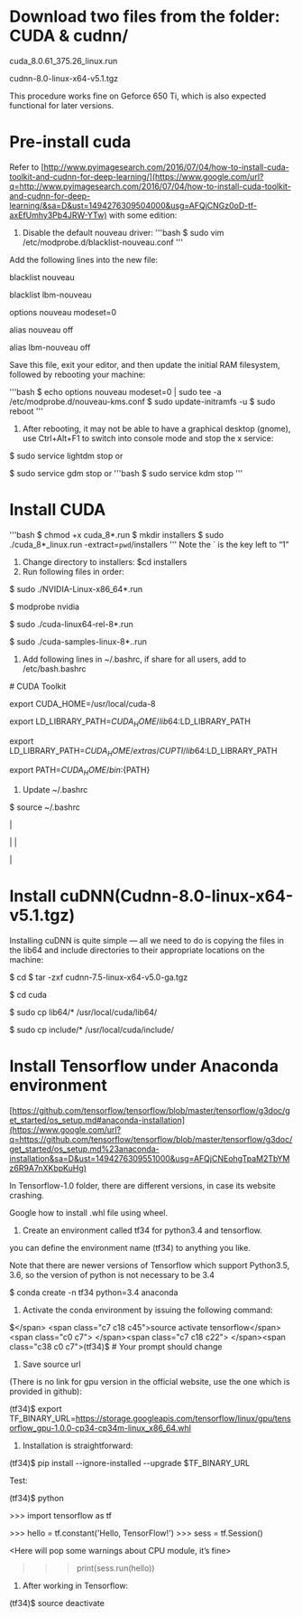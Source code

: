 # <span class="c5 c10">Download two files from the folder: CUDA & cudnn/</span>

<span class="c2 c5">cuda_8.0.61_375.26_linux.run</span>

<span class="c2 c5">cudnn-8.0-linux-x64-v5.1.tgz</span>

<span class="c2 c5"></span>

<span class="c2 c5">This procedure works fine on Geforce 650 Ti, which is also expected functional for later versions.</span>

<span class="c2 c5"></span>

# <span class="c10 c5">Pre-install cuda</span>

<span>Refer to</span> <span class="c37">[http://www.pyimagesearch.com/2016/07/04/how-to-install-cuda-toolkit-and-cudnn-for-deep-learning/](https://www.google.com/url?q=http://www.pyimagesearch.com/2016/07/04/how-to-install-cuda-toolkit-and-cudnn-for-deep-learning/&sa=D&ust=1494276309504000&usg=AFQjCNGz0oD-tf-axEfUmhy3Pb4JRW-YTw)</span><span class="c2 c5"> with some edition:</span>

<span class="c2 c5"></span>

1.  <span class="c2 c5">Disable the default  nouveau driver:</span>
'''bash
$ sudo vim /etc/modprobe.d/blacklist-nouveau.conf
'''

<span class="c2 c5 c18"></span>

<span class="c2 c5">Add the following lines into the new file:</span>

<span class="c2 c0">blacklist nouveau</span>

<span class="c2 c0">blacklist lbm-nouveau</span>

<span class="c2 c0">options nouveau modeset=0</span>

<span class="c2 c0">alias nouveau off</span>

<span class="c2 c0">alias lbm-nouveau off</span>

<span class="c2 c6"></span>

<span class="c2 c5">Save this file, exit your editor, and then update the initial RAM filesystem, followed by rebooting your machine:</span>

'''bash
$ echo options nouveau modeset=0 | sudo tee -a /etc/modprobe.d/nouveau-kms.conf
$ sudo update-initramfs -u
$ sudo reboot
'''


1.  <span class="c2 c5"> After rebooting, it may not be able to have a graphical desktop (gnome),  use Ctrl+Alt+F1 to switch into console mode and stop the x service:</span>

<span>        </span><span class="c20 c25">$ sudo service lightdm stop</span><span class="c2 c20">  or</span>

<span class="c20">        </span><span class="c20 c25">$ sudo service gdm stop        </span><span class="c20">or</span>
'''bash
$ sudo service kdm stop
'''


# <span class="c10 c5">Install CUDA</span>
'''bash
$ chmod +x cuda_8*.run
$ mkdir installers
$ sudo ./cuda_8*_linux.run -extract=`pwd`/installers
'''
Note the \` is the key left to “1”

<span class="c34"></span>

1.  <span>Change directory to  installers:</span> <span class="c6">$cd installers</span>
2.  <span class="c2 c5"> Run following files in order:</span>

<span class="c0 c2">$ sudo ./NVIDIA-Linux-x86_64*.run</span>

<span class="c2 c0">$ modprobe nvidia</span>

<span class="c2 c0">$ sudo ./cuda-linux64-rel-8*.run</span>

<span class="c0">$ sudo ./cuda-samples-linux-8*..run</span>

<span class="c2 c5"></span>

1.  <span>Add following lines in ~/.bashrc,</span><span class="c41"> if share for all users, add to /etc/bash.bashrc</span>

<span class="c2 c0"># CUDA Toolkit</span>

<span class="c2 c0">export CUDA_HOME=/usr/local/cuda-8</span>

<span class="c2 c0">export LD_LIBRARY_PATH=${CUDA_HOME}/lib64:$LD_LIBRARY_PATH</span>

<span class="c2 c0">export LD_LIBRARY_PATH=${CUDA_HOME}/extras/CUPTI/lib64:$LD_LIBRARY_PATH</span>

<span class="c0">export PATH=${CUDA_HOME}/bin:${PATH}</span>

<span class="c2 c5"> </span>

1.  <span class="c2 c5"> Update ~/.bashrc</span>

<span class="c0">$ source ~/.bashrc</span>

<a id="t.98d504f52e082efa9fe04b41853ac9ee1080f659"></a><a id="t.0"></a>

| 

<span class="c28"></span>

 |
| 

<span class="c28"></span>

 |

# <span>Install cuDNN(</span><span class="c48">Cudnn-8.0-linux-x64-v5.1.tgz</span><span>)</span>

<span>Installing cuDNN is quite simple — all we need to do is copying the files in the</span> <span class="c14">lib64</span><span class="c14"> </span><span> and</span> <span class="c14">include</span><span class="c14"> </span><span class="c2 c5"> directories to their appropriate locations on the machine:</span>

<span class="c2 c0">$ cd <cudnn path>
        $ tar -zxf cudnn-7.5-linux-x64-v5.0-ga.tgz</span>

<span class="c2 c0">$ cd cuda</span>

<span class="c2 c0">$ sudo cp lib64/* /usr/local/cuda/lib64/</span>

<span class="c0">$ sudo cp include/* /usr/local/cuda/include/</span>

<span class="c2 c5"></span>

<span class="c2 c5"></span>

<span class="c2 c5"></span>

# <span class="c10 c5">Install Tensorflow under Anaconda environment</span>

<span class="c37">[https://github.com/tensorflow/tensorflow/blob/master/tensorflow/g3doc/get_started/os_setup.md#anaconda-installation](https://www.google.com/url?q=https://github.com/tensorflow/tensorflow/blob/master/tensorflow/g3doc/get_started/os_setup.md%23anaconda-installation&sa=D&ust=1494276309551000&usg=AFQjCNEohgTpaM2TbYMz6R9A7nXKbpKuHg)</span>

<span class="c2 c5">In Tensorflow-1.0 folder, there are different versions, in case its website crashing.</span>

<span class="c2 c5">Google how to install .whl file using wheel.</span>

<span class="c2 c5"></span>

1.  <span class="c35 c5 c42">Create an environment called tf34 for python3.4 and tensorflow.</span>

<span class="c1">you can define the environment name (tf34) to anything you like.</span>

<span class="c5 c39">Note that there are newer versions of Tensorflow which support Python3.5, 3.6, so the version of python is not necessary to be 3.4</span>

<span class="c2 c0">$ conda create -n tf34 python=3.4 anaconda</span>

<span class="c2 c0"></span>

<span class="c2 c0"></span>

1.  <span class="c42 c35 c5">Activate the conda environment by issuing the following command:</span>

<span class="c35 c18">        </span><span class="c0 c7">$</span> <span class="c7 c18 c45">source activate tensorflow</span><span class="c0 c7">
</span><span class="c7 c18 c22">         </span><span class="c38 c0 c7">(tf34)$  # Your prompt should change</span>

<span class="c42 c35 c5"></span>

1.  <span class="c19"> Save source url</span>

<span class="c17">(There is no link for gpu version in the official website, use the one which is provided in github):</span>

<span class="c0">(</span><span class="c0">tf34</span><span class="c0">)$</span> <span class="c0">export</span><span class="c0"> TF_BINARY_URL=https://storage.googleapis.com/tensorflow/linux/gpu/tensorflow_gpu-1.0.0-cp34-cp34m-linux_x86_64.whl</span><span class="c0 c42 c43 c24">
</span>

<span class="c42 c20 c23 c43"></span>

1.  <span class="c19"> Installation is straightforward:</span>

<span class="c0 c35">        </span><span class="c2 c0">(tf34)$ pip install --ignore-installed --upgrade $TF_BINARY_URL</span>

<span class="c2 c0"></span>

<span class="c0">        </span><span class="c5 c30">Test:</span>

<span class="c0 c24">        (tf34)</span><span class="c0 c24">$</span> <span class="c0 c42 c24 c47">python</span>

<span class="c0 c24">        </span><span class="c22 c23 c7">>>></span> <span class="c23 c7 c32">import tensorflow as tf</span>

<span class="c22 c7 c23">       <there will be information which show successfully detecting CUDA devices>
        >>></span> <span class="c23 c7 c46">hello = tf.constant('Hello, TensorFlow!')</span><span class="c22 c23 c7">        >>></span> <span class="c32 c23 c7">sess = tf.Session()</span>

<span class="c22 c23 c7">       <Here will pop some warnings about CPU module, it’s fine>
>>></span> <span class="c32 c23 c7">print(sess.run(hello))</span>

<span class="c2 c0"></span>

<span class="c2 c0"></span>

1.  <span class="c19"> After working in Tensorflow:</span>

<span class="c0 c35">        (tf34)$ source deactivate</span>

